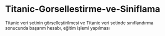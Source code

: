# Titanic-Gorsellestirme-ve-Siniflama
 Titanic veri setinin görselleştirilmesi ve Titanic veri setinde sınıflandırma sonucunda başarım hesabı, eğitim işlemi yapılması
